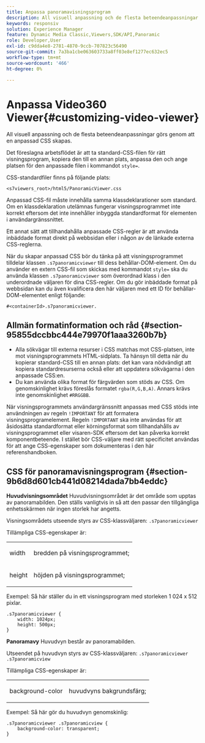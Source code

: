 ```yaml
---
title: Anpassa panoramavisningsprogram
description: All visuell anpassning och de flesta beteendeanpassningar för panoramavyn görs genom att en anpassad CSS skapas.
keywords: responsiv
solution: Experience Manager
feature: Dynamic Media Classic,Viewers,SDK/API,Panoramic
role: Developer,User
exl-id: c9dda4e8-2781-4870-9ccb-707823c56490
source-git-commit: 7a3ba1cbe063603733a8ff03e8ef1277ec632ec5
workflow-type: tm+mt
source-wordcount: '466'
ht-degree: 0%

---
```


# Anpassa Video360 Viewer{#customizing-video-viewer}

All visuell anpassning och de flesta beteendeanpassningar görs genom att en anpassad CSS skapas.

Det föreslagna arbetsflödet är att ta standard-CSS-filen för rätt visningsprogram, kopiera den till en annan plats, anpassa den och ange platsen för den anpassade filen i kommandot `style=`.

CSS-standardfiler finns på följande plats:

`<s7viewers_root>/html5/PanoramicViewer.css`

Anpassad CSS-fil måste innehålla samma klassdeklarationer som standard. Om en klassdeklaration utelämnas fungerar visningsprogrammet inte korrekt eftersom det inte innehåller inbyggda standardformat för elementen i användargränssnittet.

Ett annat sätt att tillhandahålla anpassade CSS-regler är att använda inbäddade format direkt på webbsidan eller i någon av de länkade externa CSS-reglerna.

När du skapar anpassad CSS bör du tänka på att visningsprogrammet tilldelar klassen `.s7panoramicviewer` till dess behållar-DOM-element. Om du använder en extern CSS-fil som skickas med kommandot `style=` ska du använda klassen `.s7panoramicviewer` som överordnad klass i den underordnade väljaren för dina CSS-regler. Om du gör inbäddade format på webbsidan kan du även kvalificera den här väljaren med ett ID för behållar-DOM-elementet enligt följande:

`#<containerId>.s7panoramicviewer.`


## Allmän formatinformation och råd {#section-95855dccbbc444e79970f1aaa3260b7b}

* Alla sökvägar till externa resurser i CSS matchas mot CSS-platsen, inte mot visningsprogrammets HTML-sidplats. Ta hänsyn till detta när du kopierar standard-CSS till en annan plats: det kan vara nödvändigt att kopiera standardresurserna också eller att uppdatera sökvägarna i den anpassade CSS:en.
* Du kan använda olika format för färgvärden som stöds av CSS. Om genomskinlighet krävs föreslås formatet `rgba(R,G,B,A)`. Annars krävs inte genomskinlighet `#RRGGBB`.

När visningsprogrammets användargränssnitt anpassas med CSS stöds inte användningen av regeln `!IMPORTANT` för att formatera visningsprogramelement. Regeln `!IMPORTANT` ska inte användas för att åsidosätta standardformat eller körningsformat som tillhandahålls av visningsprogrammet eller visaren-SDK eftersom det kan påverka korrekt komponentbeteende. I stället bör CSS-väljare med rätt specificitet användas för att ange CSS-egenskaper som dokumenteras i den här referenshandboken.

## CSS för panoramavisningsprogram {#section-9b6d8d601cb441d08214dada7bb4eddc}

**Huvudvisningsområdet**
Huvudvisningsområdet är det område som upptas av panoramabilden.  Den ställs vanligtvis in så att den passar den tillgängliga enhetsskärmen när ingen storlek har angetts.

Visningsområdets utseende styrs av CSS-klassväljaren:
`.s7panoramicviewer`

Tillämpliga CSS-egenskaper är:

<table id="table_panA68A403DB93A6D597461A573"> 
 <tbody> 
  <tr> 
   <td colname="col1"> <p> <span class="codeph"> width </span> </p> </td> 
   <td colname="col2"> <p> <span class="codeph"> bredden på visningsprogrammet; </span> </p> </td> 
  </tr> 
  <tr> 
   <td colname="col1"> <p> <span class="codeph"> height </span> </p> </td> 
   <td colname="col2"> <p> <span class="codeph"> höjden på visningsprogrammet; </span> </p> </td> 
  </tr> 
 </tbody> 
</table>

Exempel:
Så här ställer du in ett visningsprogram med storleken 1 024 x 512 pixlar.

```
.s7panoramicviewer {
	width: 1024px;
	height: 500px;	
}
```

**Panoramavy**
Huvudvyn består av panoramabilden.

Utseendet på huvudvyn styrs av CSS-klassväljaren:
`.s7panoramicviewer .s7panoramicview`

Tillämpliga CSS-egenskaper är:
<table id="table_pann68A403DB93A6D597461A573"> 
 <tbody> 
  <tr> 
   <td colname="col1"> <p> <span class="codeph"> background-color </span> </p> </td> 
   <td colname="col2"> <p> <span class="codeph"> huvudvyns bakgrundsfärg; </span> </p> </td> 
  </tr> 
 </tbody> 
</table>

Exempel:
Så här gör du huvudvyn genomskinlig:

```
.s7panoramicviewer .s7panoramicview {
	background-color: transparent;
}
```
